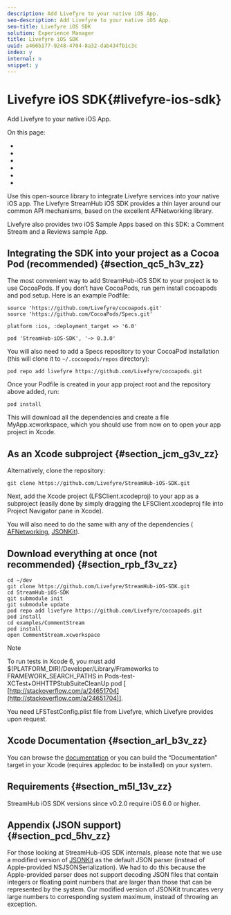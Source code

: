 ```yaml
---
description: Add Livefyre to your native iOS App.
seo-description: Add Livefyre to your native iOS App.
seo-title: Livefyre iOS SDK
solution: Experience Manager
title: Livefyre iOS SDK
uuid: a466b177-9248-4704-8a32-dab434fb1c3c
index: y
internal: n
snippet: y
---
```


# Livefyre iOS SDK{#livefyre-ios-sdk}

Add Livefyre to your native iOS App.

On this page:

* [](#c_livefyre_ios_sdk/section_qc5_h3v_zz) 
* [](#c_livefyre_ios_sdk/section_jcm_g3v_zz) 
* [](#c_livefyre_ios_sdk/section_rpb_f3v_zz) 
* [](#c_livefyre_ios_sdk/section_arl_b3v_zz) 
* [](#c_livefyre_ios_sdk/section_m5l_13v_zz) 
* [](#c_livefyre_ios_sdk/section_pcd_5hv_zz)

Use this open-source library to integrate Livefyre services into your native iOS app. The Livefyre StreamHub iOS SDK provides a thin layer around our common API mechanisms, based on the excellent AFNetworking library.

Livefyre also provides two iOS Sample Apps based on this SDK: a Comment Stream and a Reviews sample App.

## Integrating the SDK into your project as a Cocoa Pod (recommended) {#section_qc5_h3v_zz}

The most convenient way to add StreamHub-iOS SDK to your project is to use CocoaPods. If you don’t have CocoaPods, run gem install cocoapods and pod setup. Here is an example Podfile:

```
source 'https://github.com/Livefyre/cocoapods.git' 
source 'https://github.com/CocoaPods/Specs.git' 
  
platform :ios, :deployment_target => '6.0' 
  
pod 'StreamHub-iOS-SDK', '~> 0.3.0'
```

You will also need to add a Specs repository to your CocoaPod installation (this will clone it to `~/.cocoapods/repos` directory):

```
pod repo add livefyre https://github.com/Livefyre/cocoapods.git
```

Once your Podfile is created in your app project root and the repository above added, run:

```
pod install
```

This will download all the dependencies and create a file MyApp.xcworkspace, which you should use from now on to open your app project in Xcode.

## As an Xcode subproject {#section_jcm_g3v_zz}

Alternatively, clone the repository:

```
git clone https://github.com/Livefyre/StreamHub-iOS-SDK.git 

```

Next, add the Xcode project (LFSClient.xcodeproj) to your app as a subproject (easily done by simply dragging the LFSClient.xcodeproj file into Project Navigator pane in Xcode).

You will also need to do the same with any of the dependencies ( [AFNetworking](https://github.com/AFNetworking/AFNetworking), [JSONKit](https://github.com/escherba/JSONKit)).

## Download everything at once (not recommended) {#section_rpb_f3v_zz}

```
cd ~/dev 
git clone https://github.com/Livefyre/StreamHub-iOS-SDK.git 
cd StreamHub-iOS-SDK 
git submodule init 
git submodule update 
pod repo add livefyre https://github.com/Livefyre/cocoapods.git 
pod install 
cd examples/CommentStream 
pod install 
open CommentStream.xcworkspace
```

>[!NOTE]
>
>To run tests in Xcode 6, you must add $(PLATFORM_DIR)/Developer/Library/Frameworks to FRAMEWORK_SEARCH_PATHS in Pods-test-XCTest+OHHTTPStubSuiteCleanUp pod [ [http://stackoverflow.com/a/24651704](http://stackoverflow.com/a/24651704)].

You need LFSTestConfig.plist file from Livefyre, which Livefyre provides upon request.

## Xcode Documentation {#section_arl_b3v_zz}

You can browse the [documentation](http://livefyre.github.com/StreamHub-iOS-SDK/) or you can build the “Documentation” target in your Xcode (requires appledoc to be installed) on your system.

## Requirements {#section_m5l_13v_zz}

StreamHub iOS SDK versions since v0.2.0 require iOS 6.0 or higher.

## Appendix (JSON support) {#section_pcd_5hv_zz}

For those looking at StreamHub-iOS SDK internals, please note that we use a modified version of [JSONKit](https://github.com/escherba/JSONKit) as the default JSON parser (instead of Apple-provided NSJSONSerialization). We had to do this because the Apple-provided parser does not support decoding JSON files that contain integers or floating point numbers that are larger than those that can be represented by the system. Our modified version of JSONKit truncates very large numbers to corresponding system maximum, instead of throwing an exception.
